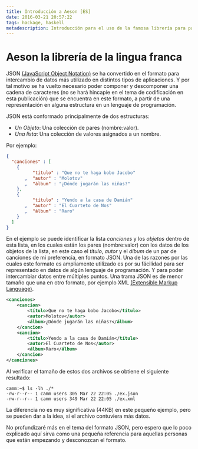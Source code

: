 ```yaml
---
title: Introducción a Aeson [ES]
date: 2016-03-21 20:57:22
tags: hackage, haskell
metadescription: Introducción para el uso de la famosa librería para parsear JSON (AESON).
---
```


# Aeson la librería de la lingua franca

JSON [(JavaScript Object Notation)](http://json.org/) se ha convertido en el
formato para intercambio de datos más utilizado en distintos tipos de aplicaciones.
Y por tal motivo se ha vuelto necesario poder componer y descomponer una cadena
de caracteres (no se hará hincapíe en el tema de codificación en esta publicación)
que se encuentra en este formato, a partir de una representación en alguna estructura
en un lenguaje de programación.

JSON está conformado principalmente de dos estructuras:

- *Un Objeto*: Una colección de pares (nombre:valor).
- *Una lista*: Una colección de valores asignados a un nombre.

Por ejemplo:

```json
{
  "canciones" : [
    {
          "título" : "Que no te haga bobo Jacobo"
       ,  "autor" : "Molotov"
       ,  "álbum" : "¿Dónde jugarán las niñas?"
    },
    {
          "título" : "Yendo a la casa de Damián"
       ,  "autor" : "El Cuarteto de Nos"
       ,  "álbum" : "Raro"
    }
  ]
}
```

En el ejemplo se puede identificar la lista *canciones* y los *objetos* dentro de
esta lista, en los cuales están los pares (nombre:valor) con los datos de los objetos
de la lista, en este caso el *título*, *autor* y el *álbum* de un par de canciones de mi
preferencia, en formato JSON.
Una de las razones por las cuales este formato es ampliamente utilizado es por su
fácilidad para ser representado en datos de algún lenguaje de programación. Y para
poder intercambiar datos entre múltiples puntos. Una trama JSON es de menor tamaño que una
en otro formato, por ejemplo XML [(Extensible Markup Language)](https://en.wikipedia.org/wiki/XML).

```xml
<canciones>
    <cancion>
        <título>Que no te haga bobo Jacobo</título>
        <autor>Molotov</autor>
        <álbum>¿Dónde jugarán las niñas?</álbum>
    </cancion>
    <cancion>
        <título>Yendo a la casa de Damián</título>
        <autor>El Cuarteto de Nos</autor>
        <álbum>Raro</álbum>
    </cancion>
</canciones>

```

Al verificar el tamaño de estos dos archivos se obtiene el siguiente resultado:

```shell
camm:~$ ls -lh ./*
-rw-r--r-- 1 camm users 305 Mar 22 22:05 ./ex.json
-rw-r--r-- 1 camm users 349 Mar 22 22:05 ./ex.xml
```

La diferencia no es muy significativa (44KB) en este pequeño ejemplo, pero se pueden
dar a la idea, si el archivo contuviera más datos.

No profundizaré más en el tema del formato JSON, pero espero que lo poco explicado aquí
sirva como una pequeña referencia para aquellas personas que están empezando y
desconozcan el formato.
